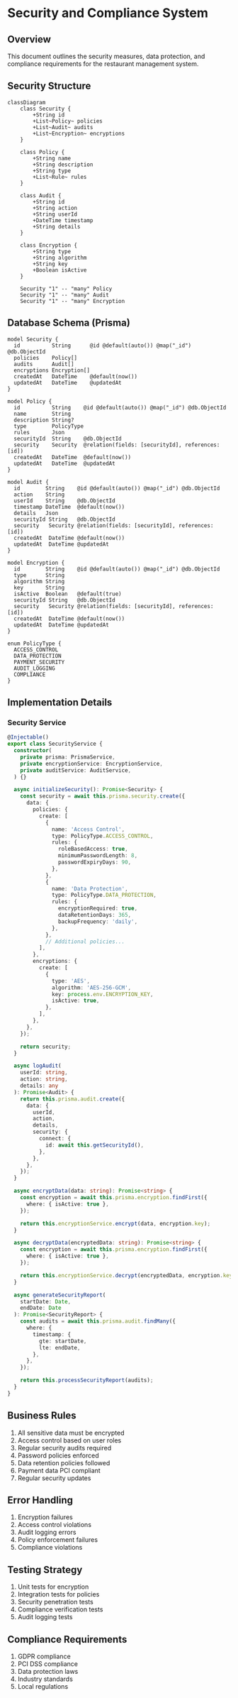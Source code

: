 # Security and Compliance System

## Overview
This document outlines the security measures, data protection, and compliance requirements for the restaurant management system.

## Security Structure

```mermaid
classDiagram
    class Security {
        +String id
        +List~Policy~ policies
        +List~Audit~ audits
        +List~Encryption~ encryptions
    }
    
    class Policy {
        +String name
        +String description
        +String type
        +List~Rule~ rules
    }
    
    class Audit {
        +String id
        +String action
        +String userId
        +DateTime timestamp
        +String details
    }
    
    class Encryption {
        +String type
        +String algorithm
        +String key
        +Boolean isActive
    }
    
    Security "1" -- "many" Policy
    Security "1" -- "many" Audit
    Security "1" -- "many" Encryption
```

## Database Schema (Prisma)

```prisma
model Security {
  id          String      @id @default(auto()) @map("_id") @db.ObjectId
  policies    Policy[]
  audits      Audit[]
  encryptions Encryption[]
  createdAt   DateTime    @default(now())
  updatedAt   DateTime    @updatedAt
}

model Policy {
  id          String    @id @default(auto()) @map("_id") @db.ObjectId
  name        String
  description String?
  type        PolicyType
  rules       Json
  securityId  String    @db.ObjectId
  security    Security  @relation(fields: [securityId], references: [id])
  createdAt   DateTime  @default(now())
  updatedAt   DateTime  @updatedAt
}

model Audit {
  id        String    @id @default(auto()) @map("_id") @db.ObjectId
  action    String
  userId    String    @db.ObjectId
  timestamp DateTime  @default(now())
  details   Json
  securityId String   @db.ObjectId
  security   Security @relation(fields: [securityId], references: [id])
  createdAt  DateTime @default(now())
  updatedAt  DateTime @updatedAt
}

model Encryption {
  id        String    @id @default(auto()) @map("_id") @db.ObjectId
  type      String
  algorithm String
  key       String
  isActive  Boolean   @default(true)
  securityId String   @db.ObjectId
  security   Security @relation(fields: [securityId], references: [id])
  createdAt  DateTime @default(now())
  updatedAt  DateTime @updatedAt
}

enum PolicyType {
  ACCESS_CONTROL
  DATA_PROTECTION
  PAYMENT_SECURITY
  AUDIT_LOGGING
  COMPLIANCE
}
```

## Implementation Details

### Security Service
```typescript
@Injectable()
export class SecurityService {
  constructor(
    private prisma: PrismaService,
    private encryptionService: EncryptionService,
    private auditService: AuditService,
  ) {}

  async initializeSecurity(): Promise<Security> {
    const security = await this.prisma.security.create({
      data: {
        policies: {
          create: [
            {
              name: 'Access Control',
              type: PolicyType.ACCESS_CONTROL,
              rules: {
                roleBasedAccess: true,
                minimumPasswordLength: 8,
                passwordExpiryDays: 90,
              },
            },
            {
              name: 'Data Protection',
              type: PolicyType.DATA_PROTECTION,
              rules: {
                encryptionRequired: true,
                dataRetentionDays: 365,
                backupFrequency: 'daily',
              },
            },
            // Additional policies...
          ],
        },
        encryptions: {
          create: [
            {
              type: 'AES',
              algorithm: 'AES-256-GCM',
              key: process.env.ENCRYPTION_KEY,
              isActive: true,
            },
          ],
        },
      },
    });

    return security;
  }

  async logAudit(
    userId: string,
    action: string,
    details: any
  ): Promise<Audit> {
    return this.prisma.audit.create({
      data: {
        userId,
        action,
        details,
        security: {
          connect: {
            id: await this.getSecurityId(),
          },
        },
      },
    });
  }

  async encryptData(data: string): Promise<string> {
    const encryption = await this.prisma.encryption.findFirst({
      where: { isActive: true },
    });

    return this.encryptionService.encrypt(data, encryption.key);
  }

  async decryptData(encryptedData: string): Promise<string> {
    const encryption = await this.prisma.encryption.findFirst({
      where: { isActive: true },
    });

    return this.encryptionService.decrypt(encryptedData, encryption.key);
  }

  async generateSecurityReport(
    startDate: Date,
    endDate: Date
  ): Promise<SecurityReport> {
    const audits = await this.prisma.audit.findMany({
      where: {
        timestamp: {
          gte: startDate,
          lte: endDate,
        },
      },
    });

    return this.processSecurityReport(audits);
  }
}
```

## Business Rules
1. All sensitive data must be encrypted
2. Access control based on user roles
3. Regular security audits required
4. Password policies enforced
5. Data retention policies followed
6. Payment data PCI compliant
7. Regular security updates

## Error Handling
1. Encryption failures
2. Access control violations
3. Audit logging errors
4. Policy enforcement failures
5. Compliance violations

## Testing Strategy
1. Unit tests for encryption
2. Integration tests for policies
3. Security penetration tests
4. Compliance verification tests
5. Audit logging tests

## Compliance Requirements
1. GDPR compliance
2. PCI DSS compliance
3. Data protection laws
4. Industry standards
5. Local regulations 